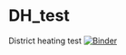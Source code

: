 # DH_test
District heating test
[![Binder](https://mybinder.org/badge_logo.svg)](https://mybinder.org/v2/gh/dimoreno1992/DH_test.git/master?filepath=https%3A%2F%2Fgithub.com%2Fdimoreno1992%2FDH_test%2Fblob%2Fmaster%2Fv4.ipynb)
